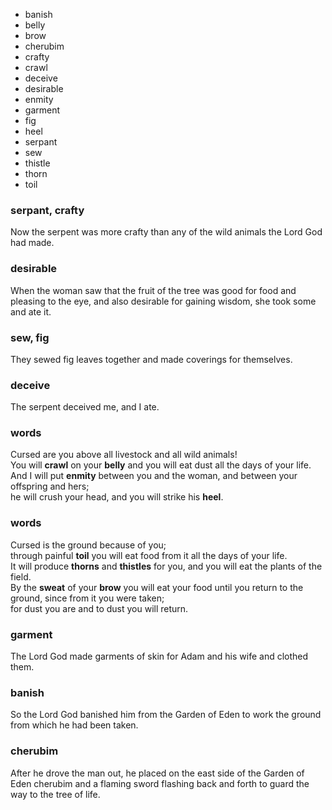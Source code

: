 + banish
+ belly
+ brow
+ cherubim
+ crafty
+ crawl
+ deceive
+ desirable
+ enmity
+ garment
+ fig
+ heel
+ serpant
+ sew
+ thistle
+ thorn
+ toil

### serpant, crafty
Now the serpent was more crafty than any of the wild animals the Lord God had made.

### desirable
When the woman saw that the fruit of the tree was good for food and pleasing to the eye, and also desirable for gaining wisdom, she took some and ate it.

### sew, fig
They sewed fig leaves together and made coverings for themselves.

### deceive
The serpent deceived me, and I ate.

### words
Cursed are you above all livestock and all wild animals!  
You will **crawl** on your **belly** and you will eat dust all the days of your life.  
And I will put **enmity** between you and the woman, and between your offspring and hers;  
he will crush your head, and you will strike his **heel**.  

### words
Cursed is the ground because of you;  
through painful **toil** you will eat food from it all the days of your life.  
It will produce **thorns** and **thistles** for you, and you will eat the plants of the field.  
By the **sweat** of your **brow** you will eat your food until you return to the ground, since from it you were taken;  
for dust you are and to dust you will return.  

### garment
The Lord God made garments of skin for Adam and his wife and clothed them.

### banish
So the Lord God banished him from the Garden of Eden to work the ground from which he had been taken.

### cherubim
After he drove the man out, he placed on the east side of the Garden of Eden cherubim and a flaming sword flashing back and forth to guard the way to the tree of life.
